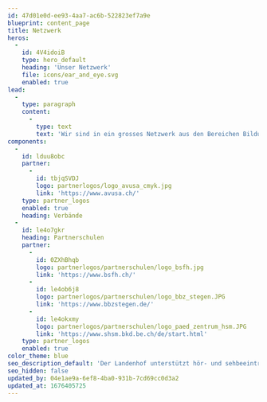 ```yaml
---
id: 47d01e0d-ee93-4aa7-ac6b-522823ef7a9e
blueprint: content_page
title: Netzwerk
heros:
  -
    id: 4V4idoiB
    type: hero_default
    heading: 'Unser Netzwerk'
    file: icons/ear_and_eye.svg
    enabled: true
lead:
  -
    type: paragraph
    content:
      -
        type: text
        text: 'Wir sind in ein grosses Netzwerk aus den Bereichen Bildung, Medizin und Technik eingebunden, pflegen langjährige Beziehungen zu unseren Kooperationspartner:innen.'
components:
  -
    id: lduu8obc
    partner:
      -
        id: tbjqSVDJ
        logo: partnerlogos/logo_avusa_cmyk.jpg
        link: 'https://www.avusa.ch/'
    type: partner_logos
    enabled: true
    heading: Verbände
  -
    id: le4o7gkr
    heading: Partnerschulen
    partner:
      -
        id: 0ZXhBhqb
        logo: partnerlogos/partnerschulen/logo_bsfh.jpg
        link: 'https://www.bsfh.ch/'
      -
        id: le4ob6j8
        logo: partnerlogos/partnerschulen/logo_bbz_stegen.JPG
        link: 'https://www.bbzstegen.de/'
      -
        id: le4okxmy
        logo: partnerlogos/partnerschulen/logo_paed_zentrum_hsm.JPG
        link: 'https://www.shsm.bkd.be.ch/de/start.html'
    type: partner_logos
    enabled: true
color_theme: blue
seo_description_default: 'Der Landenhof unterstützt hör- und sehbeeinträchtigte Kinder & Jugendliche in ihrem selbstbestimmten Leben durch Förderung ihrer Fähigkeiten & Entwicklung'
seo_hidden: false
updated_by: 04e1ae9a-6ef8-4ba0-931b-7cd69cc0d3a2
updated_at: 1676405725
---
```

